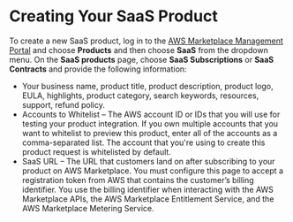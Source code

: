 # Creating Your SaaS Product<a name="listing-your-saas-product"></a>

To create a new SaaS product, log in to the [AWS Marketplace Management Portal](https://aws.amazon.com/marketplace/management/) and choose **Products** and then choose **SaaS** from the dropdown menu\. On the **SaaS products** page, choose **SaaS Subscriptions** or **SaaS Contracts** and provide the following information:
+ Your business name, product title, product description, product logo, EULA, highlights, product category, search keywords, resources, support, refund policy\.
+ Accounts to Whitelist – The AWS account ID or IDs that you will use for testing your product integration\. If you own multiple accounts that you want to whitelist to preview this product, enter all of the accounts as a comma\-separated list\. The account that you're using to create this product request is whitelisted by default\. 
+ SaaS URL – The URL that customers land on after subscribing to your product on AWS Marketplace\. You must configure this page to accept a registration token from AWS that contains the customer’s billing identifier\. You use the billing identifier when interacting with the AWS Marketplace APIs, the AWS Marketplace Entitlement Service, and the AWS Marketplace Metering Service\. 